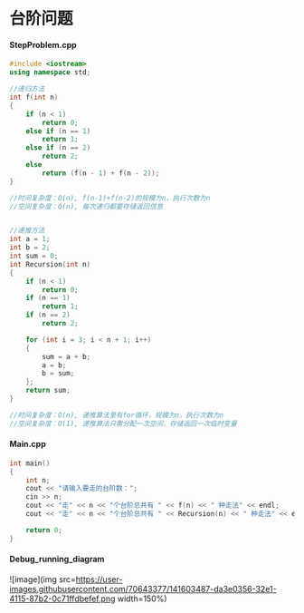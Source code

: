 # 台阶问题

#### StepProblem.cpp

```c++
#include <iostream>
using namespace std;

//递归方法
int f(int n)
{
	if (n < 1)
		return 0;
	else if (n == 1)
		return 1;
	else if (n == 2)
		return 2;
	else
		return (f(n - 1) + f(n - 2));
}

//时间复杂度：O(n), f(n-1)+f(n-2)的规模为n，执行次数为n
//空间复杂度：O(n), 每次递归都要存储返回信息


//递推方法
int a = 1;
int b = 2;
int sum = 0;
int Recursion(int n)
{
	if (n < 1)
		return 0;
	if (n == 1)
		return 1;
	if (n == 2)
		return 2;

	for (int i = 3; i < n + 1; i++)
	{
		sum = a + b;
		a = b;
		b = sum;
	};
	return sum;
}

//时间复杂度：O(n), 递推算法里有for循环，规模为n，执行次数为n
//空间复杂度：O(1), 递推算法只需分配一次空间，存储返回一次临时变量

```

#### Main.cpp

```c++
int main()
{
	int n;
	cout << "请输入要走的台阶数：";
	cin >> n;
	cout << "走" << n << "个台阶总共有 " << f(n) << " 种走法" << endl;	//递归
	cout << "走" << n << "个台阶总共有 " << Recursion(n) << " 种走法" << endl;	//递推

	return 0;
}

```



#### Debug_running_diagram
![image](img src=https://user-images.githubusercontent.com/70643377/141603487-da3e0356-32e1-4115-87b2-0c71ffdbefef.png width=150%)




